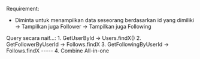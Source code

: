 Requirement:

-   Diminta untuk menampilkan data seseorang berdasarkan id yang dimiliki
    -> Tampilkan juga Follower
    -> Tampilkan juga Following

Query secara naif...: 1. GetUserById -> Users.findX() 2. GetFollowerByUserId -> Follows.findX 3. GetFollowingByUserId -> Follows.findX
----- 4. Combine All-in-one
